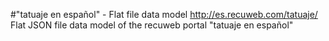 #"tatuaje en español" - Flat file data model
http://es.recuweb.com/tatuaje/
Flat JSON file data model of the recuweb portal "tatuaje en español"
